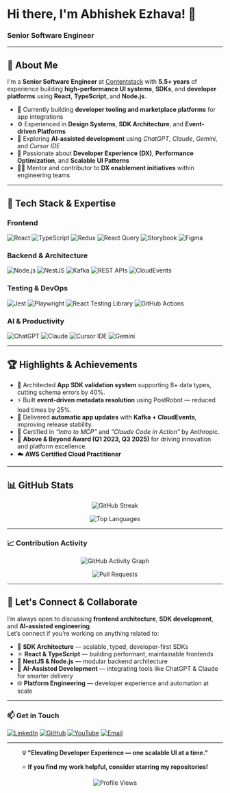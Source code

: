 # Hi there, I'm Abhishek Ezhava! 👋

### Senior Software Engineer

---

## 🚀 About Me

I'm a **Senior Software Engineer** at [Contentstack](https://www.contentstack.com) with **5.5+ years** of experience building **high-performance UI systems**, **SDKs**, and **developer platforms** using **React**, **TypeScript**, and **Node.js**.

- 🧱 Currently building **developer tooling and marketplace platforms** for app integrations  
- ⚙️ Experienced in **Design Systems**, **SDK Architecture**, and **Event-driven Platforms**  
- 🤖 Exploring **AI-assisted development** using *ChatGPT*, *Claude*, *Gemini*, and *Cursor IDE*  
- 🧩 Passionate about **Developer Experience (DX)**, **Performance Optimization**, and **Scalable UI Patterns**  
- 👨‍🏫 Mentor and contributor to **DX enablement initiatives** within engineering teams  

---

## 🧠 Tech Stack & Expertise

### Frontend
![React](https://img.shields.io/badge/React-61DAFB?style=for-the-badge&logo=react&logoColor=000)
![TypeScript](https://img.shields.io/badge/TypeScript-3178C6?style=for-the-badge&logo=typescript&logoColor=white)
![Redux](https://img.shields.io/badge/Redux-764ABC?style=for-the-badge&logo=redux&logoColor=white)
![React Query](https://img.shields.io/badge/React_Query-FF4154?style=for-the-badge&logo=reactquery&logoColor=white)
![Storybook](https://img.shields.io/badge/Storybook-FF4785?style=for-the-badge&logo=storybook&logoColor=white)
![Figma](https://img.shields.io/badge/Figma-F24E1E?style=for-the-badge&logo=figma&logoColor=white)

### Backend & Architecture
![Node.js](https://img.shields.io/badge/Node.js-339933?style=for-the-badge&logo=node.js&logoColor=white)
![NestJS](https://img.shields.io/badge/NestJS-E0234E?style=for-the-badge&logo=nestjs&logoColor=white)
![Kafka](https://img.shields.io/badge/Kafka-231F20?style=for-the-badge&logo=apachekafka&logoColor=white)
![REST APIs](https://img.shields.io/badge/REST-02569B?style=for-the-badge&logo=postman&logoColor=white)
![CloudEvents](https://img.shields.io/badge/CloudEvents-0061F2?style=for-the-badge&logo=cloudflare&logoColor=white)

### Testing & DevOps
![Jest](https://img.shields.io/badge/Jest-C21325?style=for-the-badge&logo=jest&logoColor=white)
![Playwright](https://img.shields.io/badge/Playwright-45BA4B?style=for-the-badge&logo=playwright&logoColor=white)
![React Testing Library](https://img.shields.io/badge/RTL-E33332?style=for-the-badge&logo=testinglibrary&logoColor=white)
![GitHub Actions](https://img.shields.io/badge/GitHub_Actions-2088FF?style=for-the-badge&logo=githubactions&logoColor=white)

### AI & Productivity
![ChatGPT](https://img.shields.io/badge/ChatGPT-74AA9C?style=for-the-badge&logo=openai&logoColor=white)
![Claude](https://img.shields.io/badge/Claude-000000?style=for-the-badge&logo=anthropic&logoColor=white)
![Cursor IDE](https://img.shields.io/badge/Cursor_IDE-0096FF?style=for-the-badge&logo=visualstudiocode&logoColor=white)
![Gemini](https://img.shields.io/badge/Gemini-4285F4?style=for-the-badge&logo=google&logoColor=white)

---

## 🏆 Highlights & Achievements

- 🧩 Architected **App SDK validation system** supporting 8+ data types, cutting schema errors by 40%.  
- ⚡ Built **event-driven metadata resolution** using PostRobot — reduced load times by 25%.  
- 🚀 Delivered **automatic app updates** with **Kafka + CloudEvents**, improving release stability.  
- 🧠 Certified in *“Intro to MCP”* and *“Claude Code in Action”* by Anthropic.  
- 🥇 **Above & Beyond Award (Q1 2023, Q3 2025)** for driving innovation and platform excellence.  
- ☁️ **AWS Certified Cloud Practitioner**

---

## 📊 GitHub Stats

<div align="center">

![GitHub Streak](https://github-readme-streak-stats.herokuapp.com/?user=abhishek305&theme=tokyonight&hide_border=true)

![Top Languages](https://github-readme-stats.vercel.app/api/top-langs/?username=abhishek305&layout=compact&theme=tokyonight&hide_border=true&langs_count=8)

</div>

---

### 📈 Contribution Activity

<div align="center">

![GitHub Activity Graph](https://github-readme-activity-graph.vercel.app/graph?username=abhishek305&theme=tokyo-night&hide_border=true&area=true)

![Pull Requests](https://github-readme-stats.vercel.app/api?username=abhishek305&show_icons=true&theme=tokyonight&hide_border=true&custom_title=Pull%20Requests%20%26%20Reviews&hide=stars,issues&show=prs_merged&count_private=true)

</div>

---

## 🤝 Let's Connect & Collaborate

I’m always open to discussing **frontend architecture**, **SDK development**, and **AI-assisted engineering**.  
Let’s connect if you’re working on anything related to:

- 🧱 **SDK Architecture** — scalable, typed, developer-first SDKs  
- ⚛️ **React & TypeScript** — building performant, maintainable frontends  
- 🧩 **NestJS & Node.js** — modular backend architecture  
- 🤖 **AI-Assisted Development** — integrating tools like ChatGPT & Claude for smarter delivery  
- 🌐 **Platform Engineering** — developer experience and automation at scale  

---

### 📫 Get in Touch

[![LinkedIn](https://img.shields.io/badge/LinkedIn-0A66C2?style=for-the-badge&logo=linkedin&logoColor=white)](https://www.linkedin.com/in/abhishek-ezhava/)
[![GitHub](https://img.shields.io/badge/GitHub-181717?style=for-the-badge&logo=github&logoColor=white)](https://github.com/abhishek305)
[![YouTube](https://img.shields.io/badge/YouTube-FF0000?style=for-the-badge&logo=youtube&logoColor=white)](https://youtube.com/okaydexter)
[![Email](https://img.shields.io/badge/Gmail-D14836?style=for-the-badge&logo=gmail&logoColor=white)](mailto:abhishekshaji1994@gmail.com)

---

<div align="center">

**💡 "Elevating Developer Experience — one scalable UI at a time."**

⭐ **If you find my work helpful, consider starring my repositories!**

![Profile Views](https://komarev.com/ghpvc/?username=OkayDexter&color=blueviolet&style=for-the-badge)

</div>
